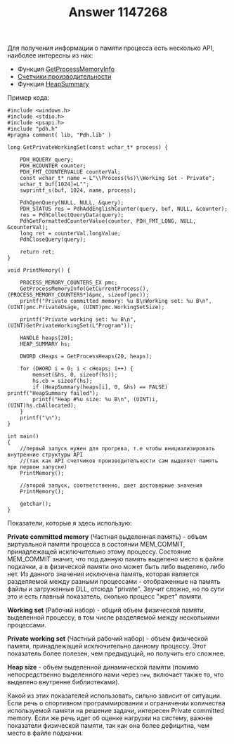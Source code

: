 ﻿---
title: "Answer 1147268"
se.owner.user_id: 240512
se.owner.display_name: "MSDN.WhiteKnight"
se.owner.link: "https://ru.stackoverflow.com/users/240512/msdn-whiteknight"
se.answer_id: 1147268
se.question_id: 1060420
se.post_type: answer
se.is_accepted: True
---
<p>Для получения информации о памяти процесса есть несколько API, наиболее интересны из них:</p>
<ul>
<li>Функция <a href="https://docs.microsoft.com/en-us/windows/win32/api/psapi/nf-psapi-getprocessmemoryinfo" rel="nofollow noreferrer">GetProcessMemoryInfo</a></li>
<li><a href="https://docs.microsoft.com/en-us/windows/win32/perfctrs/performance-counters-portal" rel="nofollow noreferrer">Счетчики производительности</a></li>
<li>Функция <a href="https://docs.microsoft.com/en-us/windows/win32/api/heapapi/nf-heapapi-heapsummary" rel="nofollow noreferrer">HeapSummary</a></li>
</ul>
<p>Пример кода:</p>

<pre><code>#include &lt;windows.h&gt;
#include &lt;stdio.h&gt;
#include &lt;psapi.h&gt;
#include &quot;pdh.h&quot;
#pragma comment( lib, &quot;Pdh.lib&quot; )

long GetPrivateWorkingSet(const wchar_t* process) {

    PDH_HQUERY query;
    PDH_HCOUNTER counter;
    PDH_FMT_COUNTERVALUE counterVal;
    const wchar_t* name = L&quot;\\Process(%s)\\Working Set - Private&quot;;
    wchar_t buf[1024]=L&quot;&quot;;
    swprintf_s(buf, 1024, name, process);

    PdhOpenQuery(NULL, NULL, &amp;query);
    PDH_STATUS res = PdhAddEnglishCounter(query, buf, NULL, &amp;counter);
    res = PdhCollectQueryData(query);       
    PdhGetFormattedCounterValue(counter, PDH_FMT_LONG, NULL, &amp;counterVal);
    long ret = counterVal.longValue;
    PdhCloseQuery(query);

    return ret;
}

void PrintMemory() {
    
    PROCESS_MEMORY_COUNTERS_EX pmc;
    GetProcessMemoryInfo(GetCurrentProcess(), (PROCESS_MEMORY_COUNTERS*)&amp;pmc, sizeof(pmc));
    printf(&quot;Private committed memory: %u B\nWorking set: %u B\n&quot;, (UINT)pmc.PrivateUsage, (UINT)pmc.WorkingSetSize);

    printf(&quot;Private working set: %u B\n&quot;, (UINT)GetPrivateWorkingSet(L&quot;Program&quot;));

    HANDLE heaps[20];
    HEAP_SUMMARY hs;

    DWORD cHeaps = GetProcessHeaps(20, heaps);

    for (DWORD i = 0; i &lt; cHeaps; i++) {
        memset(&amp;hs, 0, sizeof(hs));
        hs.cb = sizeof(hs);
        if (HeapSummary(heaps[i], 0, &amp;hs) == FALSE) printf(&quot;HeapSummary failed&quot;);
        printf(&quot;Heap #%u size: %u B\n&quot;, (UINT)i, (UINT)hs.cbAllocated);
    }
    printf(&quot;\n&quot;);
}

int main()
{
    //первый запуск нужен для прогрева, т.е чтобы инициализировать внутренние структуры API
    //(так как API счетчиков производительности сам выделяет память при первом запуске)
    PrintMemory();

    //второй запуск, соответственно, дает достоверные значения
    PrintMemory();

    getchar();
}
</code></pre>
<p>Показатели, которые я здесь использую:</p>
<p><strong>Private committed memory</strong> (Частная выделенная память) - объем виртуальной памяти процесса в состоянии MEM_COMMIT, принадлежащей исключительно этому процессу. Состояние MEM_COMMIT значит, что под данную память выделено место в файле подкачки, а в физической памяти оно может быть либо выделено, либо нет. Из данного значения исключена память, которая является разделяемой между разными процессами - отображенные на память файлы и загруженные DLL, отсюда &quot;private&quot;. Звучит сложно, но по сути это и есть главный показатель, сколько процесс &quot;жрет&quot; памяти.</p>
<p><strong>Working set</strong> (Рабочий набор) - общий объем физической памяти, выделенной процессу, в том числе разделяемой между несколькими процессами.</p>
<p><strong>Private working set</strong> (Частный рабочий набор) - объем физической памяти, принадлежащей исключительно данному процессу. Этот показатель более полезен, чем предыдущий, но получить его сложнее.</p>
<p><strong>Heap size</strong> - объем выделенной динамической памяти (помимо непосредственно выделенного нами через <code>new</code>, включает также то, что выделено внутренне библиотеками).</p>
<p>Какой из этих показателей использовать, сильно зависит от ситуации. Если речь о спортивном программировании и ограничении количества используемой памяти на решение задачи, интересен Private committed memory. Если же речь идет об оценке нагрузки на систему, важнее показатели физической памяти, так как она более дефицитна, чем место в файле подкачки.</p>
